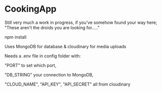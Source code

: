 # CookingApp

Still very much a work in progress, if you've somehow found your way here; "These aren't the droids you are looking for....."


npm install


Uses MongoDB for database & cloudinary for media uploads


Needs a .env file in config folder with: 

"PORT" to set which port, 

"DB_STRING" your connection to MongoDB, 

"CLOUD_NAME", 
"API_KEY", 
"API_SECRET" all from cloudinary
